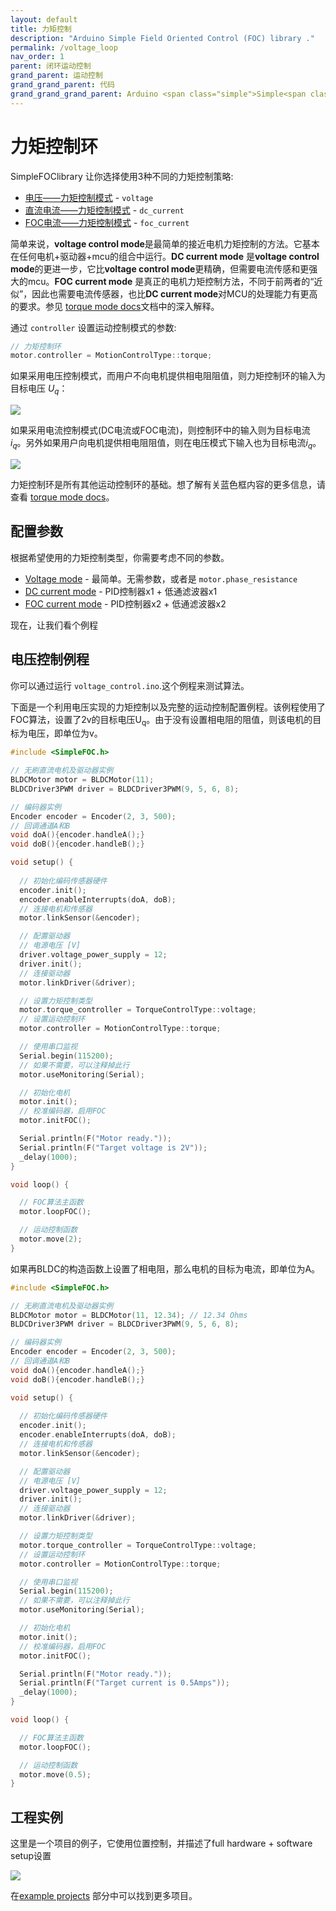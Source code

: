 ```yaml
---
layout: default
title: 力矩控制
description: "Arduino Simple Field Oriented Control (FOC) library ."
permalink: /voltage_loop
nav_order: 1
parent: 闭环运动控制
grand_parent: 运动控制
grand_grand_parent: 代码
grand_grand_grand_parent: Arduino <span class="simple">Simple<span class="foc">FOC</span>library</span>力矩
---
```


# 力矩控制环

<span class="simple">Simple<span class="foc">FOC</span>library</span> 让你选择使用3种不同的力矩控制策略:

- [电压——力矩控制模式](voltage_torque_mode) - `voltage`
- [直流电流——力矩控制模式](dc_current_torque_mode) - `dc_current`
- [FOC电流——力矩控制模式](foc_current_torque_mode) - `foc_current`

简单来说，**voltage control mode**是最简单的接近电机力矩控制的方法。它基本在任何电机+驱动器+mcu的组合中运行。**DC current mode** 是**voltage control mode**的更进一步，它比**voltage control mode**更精确，但需要电流传感和更强大的mcu。**FOC current mode** 是真正的电机力矩控制方法，不同于前两者的“近似”，因此也需要电流传感器，也比**DC current mode**对MCU的处理能力有更高的要求。参见 [torque mode docs](torque_mode)文档中的深入解释。

通过 `controller` 设置运动控制模式的参数:

```cpp
// 力矩控制环
motor.controller = MotionControlType::torque;
```

如果采用电压控制模式，而用户不向电机提供相电阻阻值，则力矩控制环的输入为目标电压 <i>U<sub>q</sub></i>：

<a name="foc_image"></a><img src="extras/Images/torque_loop_v.png">

如果采用电流控制模式(DC电流或FOC电流)，则控制环中的输入则为目标电流<i>i<sub>q</sub></i>。另外如果用户向电机提供相电阻阻值，则在电压模式下输入也为目标电流<i>i<sub>q</sub></i>。

<a name="foc_image"></a><img src="extras/Images/torque_loop_i.png">

力矩控制环是所有其他运动控制环的基础。想了解有关蓝色框内容的更多信息，请查看 [torque mode docs](torque_mode)。

## 配置参数
根据希望使用的力矩控制类型，你需要考虑不同的参数。
- [Voltage mode](voltage_mode)  - 最简单。无需参数，或者是 `motor.phase_resistance`
- [DC current mode](dc_current_torque_mode) - PID控制器x1 + 低通滤波器x1
- [FOC current mode](foc_current_torque_mode) - PID控制器x2 + 低通滤波器x2

现在，让我们看个例程

## 电压控制例程
你可以通过运行 `voltage_control.ino`.这个例程来测试算法。

下面是一个利用电压实现的力矩控制以及完整的运动控制配置例程。该例程使用了FOC算法，设置了2v的目标电压U<sub>q</sub>。由于没有设置相电阻的阻值，则该电机的目标为电压，即单位为v。

```cpp
#include <SimpleFOC.h>

// 无刷直流电机及驱动器实例
BLDCMotor motor = BLDCMotor(11);
BLDCDriver3PWM driver = BLDCDriver3PWM(9, 5, 6, 8);

// 编码器实例
Encoder encoder = Encoder(2, 3, 500);
// 回调通道A和B
void doA(){encoder.handleA();}
void doB(){encoder.handleB();}

void setup() { 
  
  // 初始化编码传感器硬件
  encoder.init();
  encoder.enableInterrupts(doA, doB); 
  // 连接电机和传感器
  motor.linkSensor(&encoder);

  // 配置驱动器
  // 电源电压 [V]
  driver.voltage_power_supply = 12;
  driver.init();
  // 连接驱动器
  motor.linkDriver(&driver);

  // 设置力矩控制类型
  motor.torque_controller = TorqueControlType::voltage;
  // 设置运动控制环
  motor.controller = MotionControlType::torque;

  // 使用串口监视
  Serial.begin(115200);
  // 如果不需要，可以注释掉此行
  motor.useMonitoring(Serial);

  // 初始化电机
  motor.init();
  // 校准编码器，启用FOC
  motor.initFOC();

  Serial.println(F("Motor ready."));
  Serial.println(F("Target voltage is 2V"));
  _delay(1000);
}

void loop() {

  // FOC算法主函数
  motor.loopFOC();

  // 运动控制函数
  motor.move(2);
}
```

如果再BLDC的构造函数上设置了相电阻，那么电机的目标为电流，即单位为A。

```cpp
#include <SimpleFOC.h>

// 无刷直流电机及驱动器实例
BLDCMotor motor = BLDCMotor(11, 12.34); // 12.34 Ohms
BLDCDriver3PWM driver = BLDCDriver3PWM(9, 5, 6, 8);

// 编码器实例
Encoder encoder = Encoder(2, 3, 500);
// 回调通道A和B
void doA(){encoder.handleA();}
void doB(){encoder.handleB();}

void setup() { 
  
  // 初始化编码传感器硬件
  encoder.init();
  encoder.enableInterrupts(doA, doB); 
  // 连接电机和传感器
  motor.linkSensor(&encoder);

  // 配置驱动器
  // 电源电压 [V]
  driver.voltage_power_supply = 12;
  driver.init();
  // 连接驱动器
  motor.linkDriver(&driver);

  // 设置力矩控制类型
  motor.torque_controller = TorqueControlType::voltage;
  // 设置运动控制环
  motor.controller = MotionControlType::torque;

  // 使用串口监视
  Serial.begin(115200);
  // 如果不需要，可以注释掉此行
  motor.useMonitoring(Serial);

  // 初始化电机
  motor.init();
  // 校准编码器，启用FOC
  motor.initFOC();

  Serial.println(F("Motor ready."));
  Serial.println(F("Target current is 0.5Amps"));
  _delay(1000);
}

void loop() {

  // FOC算法主函数
  motor.loopFOC();

  // 运动控制函数
  motor.move(0.5);
}
```

## 工程实例
这里是一个项目的例子，它使用位置控制，并描述了full hardware + software setup设置

<div class="image_icon width30">
    <a href="simplefoc_pendulum">
        <img src="extras/Images/foc_pendulum.jpg" >
        <i class="fa fa-external-link-square fa-2x"></i>
    </a>
</div>

在[example projects](example_projects) 部分中可以找到更多项目。
